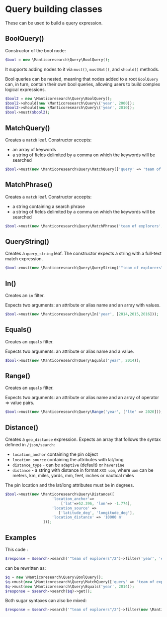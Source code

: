 # Query building classes

These can be used to build a query expression.

## BoolQuery()

Constructor of the bool node:
```php
$bool = new \Manticoresearch\Query\BoolQuery();
```

It supports adding nodes to it via `must()`, `mustNot()`, and `should()` methods.

Bool queries can be nested, meaning that nodes added to a root `BoolQuery` can, in turn, contain their own bool queries, allowing users to build complex logical expressions.

```php
$bool2 = new \Manticoresearch\Query\BoolQuery();
$bool2->should(new \Manticoresearch\Query\('year', 2000));
$bool2->should(new \Manticoresearch\Query\('year', 2010));
$bool->must($bool2);
```

## MatchQuery()

Creates a `match` leaf.
Constructor accepts:
- an array of keywords
- a string of fields delimited by a comma on which the keywords will be searched

 ```php
$bool->must(new \Manticoresearch\Query\MatchQuery(['query' => 'team of explorers', 'operator' => 'and'], 'title,content'));
```

## MatchPhrase()

Creates a `match` leaf.
Constructor accepts:
- a string containing a search phrase
- a string of fields delimited by a comma on which the keywords will be searched

 ```php
$bool->must(new \Manticoresearch\Query\MatchPhrase('team of explorers', 'title,content'));
```


## QueryString()

Creates a `query_string` leaf.
The constructor expects a string with a full-text match expression.


 ```php
$bool->must(new \Manticoresearch\Query\QueryString('"team of explorers"/2'));
```
## In()

Creates an `in` filter.

Expects two arguments: an attribute or alias name and an array with values.

 ```php
$bool->must(new \Manticoresearch\Query\In('year', [2014,2015,2016]));
```

## Equals()

Creates an `equals` filter.

Expects two arguments: an attribute or alias name and a value.

 ```php
$bool->must(new \Manticoresearch\Query\Equals('year', 2014));
```


## Range()

Creates an `equals` filter.

Expects two arguments: an attribute or alias name and an array of operator => value pairs.

 ```php
$bool->must(new \Manticoresearch\Query\Range('year', ['lte' => 2020]));
```


## Distance()

Creates a `geo_distance` expression.
Expects an array that follows the syntax defined in `/json/search`:

- `location_anchor` containing the pin object
- `location_source` containing the attributes with lat/long
- `distance_type` -  can be `adaptive` (default) or `haversine`
- `distance` - a string with distance in format `XXX uom`, where `uom` can be meters, km, miles, yards, mm, feet, inches or nautical miles

The pin location and the lat/long attributes must be in degrees.

```php
$bool->must(new \Manticoresearch\Query\Distance([
                     'location_anchor'=>
                         ['lat'=>52.396, 'lon'=> -1.774],
                     'location_source' => 
                        ['latitude_deg', 'longitude_deg'],
                     'location_distance' => '10000 m'
                 ]));
```


## Examples

This code :
```php
$response = $search->search('"team of explorers"/2')->filter('year', 'equals', 2014)->get();
```

can be rewritten as:
```php
$q = new \Manticoresearch\Query\BoolQuery();
$q->must(new \Manticoresearch\Query\MatchQuery(['query' => 'team of explorers', 'operator' => 'or'], '*'));
$q->must(new \Manticoresearch\Query\Equals('year', 2014));
$response = $search->search($q)->get();
```

Both sugar syntaxes can also be mixed:

```php
$response = $search->search('"team of explorers"/2')->filter(new \Manticoresearch\Query\Equals('year', 2014))->get();
```
<!-- proofread -->